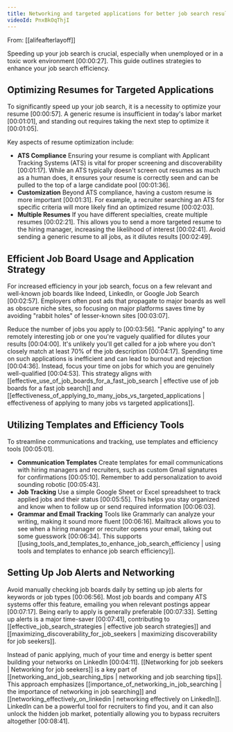 ```yaml
---
title: Networking and targeted applications for better job search results
videoId: PnxBkOqThjI
---
```


From: [[alifeafterlayoff]] <br/> 

Speeding up your job search is crucial, especially when unemployed or in a toxic work environment <a class="yt-timestamp" data-t="00:00:27">[00:00:27]</a>. This guide outlines strategies to enhance your job search efficiency.

## Optimizing Resumes for Targeted Applications

To significantly speed up your job search, it is a necessity to optimize your resume <a class="yt-timestamp" data-t="00:00:57">[00:00:57]</a>. A generic resume is insufficient in today's labor market <a class="yt-timestamp" data-t="00:01:01">[00:01:01]</a>, and standing out requires taking the next step to optimize it <a class="yt-timestamp" data-t="00:01:05">[00:01:05]</a>.

Key aspects of resume optimization include:
*   **ATS Compliance** Ensuring your resume is compliant with Applicant Tracking Systems (ATS) is vital for proper screening and discoverability <a class="yt-timestamp" data-t="00:01:17">[00:01:17]</a>. While an ATS typically doesn't screen out resumes as much as a human does, it ensures your resume is correctly seen and can be pulled to the top of a large candidate pool <a class="yt-timestamp" data-t="00:01:36">[00:01:36]</a>.
*   **Customization** Beyond ATS compliance, having a custom resume is more important <a class="yt-timestamp" data-t="00:01:31">[00:01:31]</a>. For example, a recruiter searching an ATS for specific criteria will more likely find an optimized resume <a class="yt-timestamp" data-t="00:02:03">[00:02:03]</a>.
*   **Multiple Resumes** If you have different specialties, create multiple resumes <a class="yt-timestamp" data-t="00:02:21">[00:02:21]</a>. This allows you to send a more targeted resume to the hiring manager, increasing the likelihood of interest <a class="yt-timestamp" data-t="00:02:41">[00:02:41]</a>. Avoid sending a generic resume to all jobs, as it dilutes results <a class="yt-timestamp" data-t="00:02:49">[00:02:49]</a>.

## Efficient Job Board Usage and Application Strategy

For increased efficiency in your job search, focus on a few relevant and well-known job boards like Indeed, LinkedIn, or Google Job Search <a class="yt-timestamp" data-t="00:02:57">[00:02:57]</a>. Employers often post ads that propagate to major boards as well as obscure niche sites, so focusing on major platforms saves time by avoiding "rabbit holes" of lesser-known sites <a class="yt-timestamp" data-t="00:03:07">[00:03:07]</a>.

Reduce the number of jobs you apply to <a class="yt-timestamp" data-t="00:03:56">[00:03:56]</a>. "Panic applying" to any remotely interesting job or one you're vaguely qualified for dilutes your results <a class="yt-timestamp" data-t="00:04:00">[00:04:00]</a>. It's unlikely you'll get called for a job where you don't closely match at least 70% of the job description <a class="yt-timestamp" data-t="00:04:17">[00:04:17]</a>. Spending time on such applications is inefficient and can lead to burnout and rejection <a class="yt-timestamp" data-t="00:04:36">[00:04:36]</a>. Instead, focus your time on jobs for which you are genuinely well-qualified <a class="yt-timestamp" data-t="00:04:53">[00:04:53]</a>. This strategy aligns with [[effective_use_of_job_boards_for_a_fast_job_search | effective use of job boards for a fast job search]] and [[effectiveness_of_applying_to_many_jobs_vs_targeted_applications | effectiveness of applying to many jobs vs targeted applications]].

## Utilizing Templates and Efficiency Tools

To streamline communications and tracking, use templates and efficiency tools <a class="yt-timestamp" data-t="00:05:01">[00:05:01]</a>.
*   **Communication Templates** Create templates for email communications with hiring managers and recruiters, such as custom Gmail signatures for confirmations <a class="yt-timestamp" data-t="00:05:10">[00:05:10]</a>. Remember to add personalization to avoid sounding robotic <a class="yt-timestamp" data-t="00:05:43">[00:05:43]</a>.
*   **Job Tracking** Use a simple Google Sheet or Excel spreadsheet to track applied jobs and their status <a class="yt-timestamp" data-t="00:05:55">[00:05:55]</a>. This helps you stay organized and know when to follow up or send required information <a class="yt-timestamp" data-t="00:06:03">[00:06:03]</a>.
*   **Grammar and Email Tracking** Tools like Grammarly can analyze your writing, making it sound more fluent <a class="yt-timestamp" data-t="00:06:16">[00:06:16]</a>. Mailtrack allows you to see when a hiring manager or recruiter opens your email, taking out some guesswork <a class="yt-timestamp" data-t="00:06:34">[00:06:34]</a>. This supports [[using_tools_and_templates_to_enhance_job_search_efficiency | using tools and templates to enhance job search efficiency]].

## Setting Up Job Alerts and Networking

Avoid manually checking job boards daily by setting up job alerts for keywords or job types <a class="yt-timestamp" data-t="00:06:56">[00:06:56]</a>. Most job boards and company ATS systems offer this feature, emailing you when relevant postings appear <a class="yt-timestamp" data-t="00:07:17">[00:07:17]</a>. Being early to apply is generally preferable <a class="yt-timestamp" data-t="00:07:33">[00:07:33]</a>. Setting up alerts is a major time-saver <a class="yt-timestamp" data-t="00:07:41">[00:07:41]</a>, contributing to [[effective_job_search_strategies | effective job search strategies]] and [[maximizing_discoverability_for_job_seekers | maximizing discoverability for job seekers]].

Instead of panic applying, much of your time and energy is better spent building your networks on LinkedIn <a class="yt-timestamp" data-t="00:04:11">[00:04:11]</a>. [[Networking for job seekers | Networking for job seekers]] is a key part of [[networking_and_job_searching_tips | networking and job searching tips]]. This approach emphasizes [[importance_of_networking_in_job_searching | the importance of networking in job searching]] and [[networking_effectively_on_linkedin | networking effectively on LinkedIn]]. LinkedIn can be a powerful tool for recruiters to find you, and it can also unlock the hidden job market, potentially allowing you to bypass recruiters altogether <a class="yt-timestamp" data-t="00:08:41">[00:08:41]</a>.